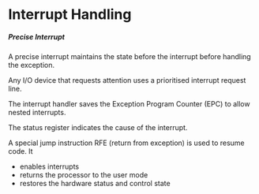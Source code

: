# Interrupt Handling
##### Precise Interrupt
A precise interrupt maintains the state before the interrupt before handling the exception.

Any I/O device that requests attention uses a prioritised interrupt request line.

The interrupt handler saves the Exception Program Counter (EPC) to allow nested interrupts. 

The status register indicates the cause of the interrupt. 

A special jump instruction RFE (return from exception) is used to resume code. It
* enables interrupts
* returns the processor to the user mode
* restores the hardware status and control state